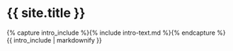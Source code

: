 <div class="well">
    <div class="row">
        <div class="col-md-12">
            <h1>
                {{ site.title }}
            </h1>
            <p>
                {% capture intro_include %}{% include intro-text.md %}{% endcapture %}
                {{ intro_include | markdownify }}
            </p>
        </div>
    </div>
</div>
